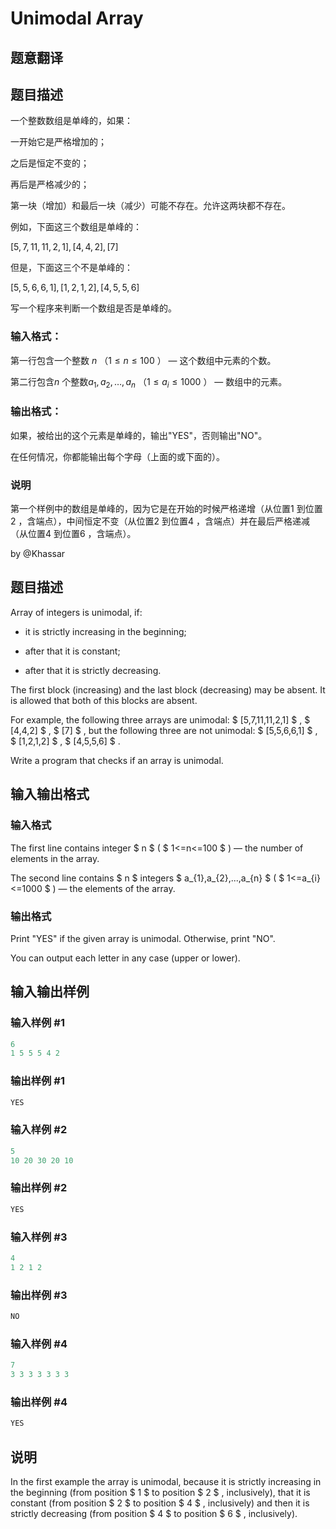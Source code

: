 # Unimodal Array

## 题意翻译

## 题目描述

一个整数数组是单峰的，如果：

一开始它是严格增加的；

之后是恒定不变的；

再后是严格减少的；

第一块（增加）和最后一块（减少）可能不存在。允许这两块都不存在。

例如，下面这三个数组是单峰的：

$[5,7,11,11,2,1] , [4,4,2] , [7]$

但是，下面这三个不是单峰的：

$[5,5,6,6,1] , [1,2,1,2] , [4,5,5,6]$

写一个程序来判断一个数组是否是单峰的。

### 输入格式：

第一行包含一个整数 $n$ （$1\leq n\leq 100$ ） — 这个数组中元素的个数。

第二行包含$n$ 个整数$a_1,a_2,\dots,a_n$ （$1\leq a_i\leq 1000$ ） — 数组中的元素。

### 输出格式：

如果，被给出的这个元素是单峰的，输出"YES"，否则输出"NO"。

在任何情况，你都能输出每个字母（上面的或下面的）。

### 说明

第一个样例中的数组是单峰的，因为它是在开始的时候严格递增（从位置$1$ 到位置$2$ ，含端点），中间恒定不变（从位置$2$ 到位置$4$ ，含端点）并在最后严格递减（从位置$4$ 到位置$6$ ，含端点）。

by @Khassar 

## 题目描述

Array of integers is unimodal, if:

- it is strictly increasing in the beginning;

- after that it is constant;

- after that it is strictly decreasing.

The first block (increasing) and the last block (decreasing) may be absent. It is allowed that both of this blocks are absent.

For example, the following three arrays are unimodal: $ [5,7,11,11,2,1] $ , $ [4,4,2] $ , $ [7] $ , but the following three are not unimodal: $ [5,5,6,6,1] $ , $ [1,2,1,2] $ , $ [4,5,5,6] $ .

Write a program that checks if an array is unimodal.

## 输入输出格式

### 输入格式

The first line contains integer $ n $ ( $ 1<=n<=100 $ ) — the number of elements in the array.

The second line contains $ n $ integers $ a_{1},a_{2},...,a_{n} $ ( $ 1<=a_{i}<=1000 $ ) — the elements of the array.

### 输出格式

Print "YES" if the given array is unimodal. Otherwise, print "NO".

You can output each letter in any case (upper or lower).

## 输入输出样例

### 输入样例 #1

```cpp
6
1 5 5 5 4 2

```
### 输出样例 #1

```cpp
YES

```
### 输入样例 #2

```cpp
5
10 20 30 20 10

```
### 输出样例 #2

```cpp
YES

```
### 输入样例 #3

```cpp
4
1 2 1 2

```
### 输出样例 #3

```cpp
NO

```
### 输入样例 #4

```cpp
7
3 3 3 3 3 3 3

```
### 输出样例 #4

```cpp
YES

```
## 说明

In the first example the array is unimodal, because it is strictly increasing in the beginning (from position $ 1 $ to position $ 2 $ , inclusively), that it is constant (from position $ 2 $ to position $ 4 $ , inclusively) and then it is strictly decreasing (from position $ 4 $ to position $ 6 $ , inclusively).

